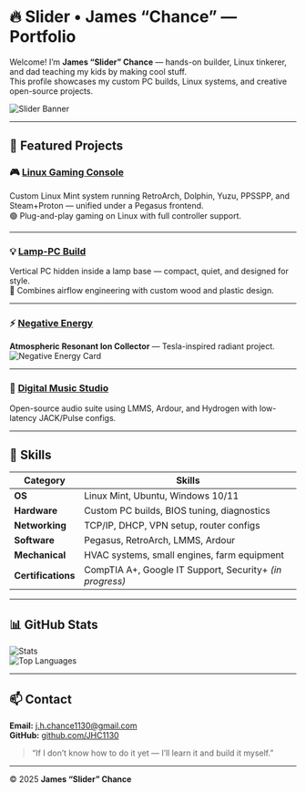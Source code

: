 # 🔥 Slider • James “Chance” — Portfolio

Welcome! I’m **James “Slider” Chance** — hands-on builder, Linux tinkerer, and dad teaching my kids by making cool stuff.  
This profile showcases my custom PC builds, Linux systems, and creative open-source projects.

![Slider Banner](https://github.com/user-attachments/assets/706ff993-1510-49a0-863e-60d0a4fcc08a)

---

## 🎯 Featured Projects

### 🎮 [Linux Gaming Console](https://github.com/JHC1130/linux-gaming-console)
Custom Linux Mint system running RetroArch, Dolphin, Yuzu, PPSSPP, and Steam+Proton — unified under a Pegasus frontend.  
🟢 Plug-and-play gaming on Linux with full controller support.

---

### 💡 [Lamp-PC Build](https://github.com/JHC1130/lamp-pc-build)
Vertical PC hidden inside a lamp base — compact, quiet, and designed for style.  
🧰 Combines airflow engineering with custom wood and plastic design.

---

### ⚡ [Negative Energy](https://github.com/JHC1130/Negative-Energy)
**Atmospheric Resonant Ion Collector** — Tesla-inspired radiant project.  
![Negative Energy Card](https://raw.githubusercontent.com/JHC1130/JHC1130/main/slider-card.png)

---

### 🎵 [Digital Music Studio](https://github.com/JHC1130/digital-music-studio)
Open-source audio suite using LMMS, Ardour, and Hydrogen with low-latency JACK/Pulse configs.

---

## 🧠 Skills

| Category | Skills |
|-----------|--------|
| **OS** | Linux Mint, Ubuntu, Windows 10/11 |
| **Hardware** | Custom PC builds, BIOS tuning, diagnostics |
| **Networking** | TCP/IP, DHCP, VPN setup, router configs |
| **Software** | Pegasus, RetroArch, LMMS, Ardour |
| **Mechanical** | HVAC systems, small engines, farm equipment |
| **Certifications** | CompTIA A+, Google IT Support, Security+ *(in progress)* |

---

## 📊 GitHub Stats

![Stats](https://github-readme-stats.vercel.app/api?username=JHC1130&show_icons=true&theme=vision-friendly-dark)  
![Top Languages](https://github-readme-stats.vercel.app/api/top-langs/?username=JHC1130&layout=compact&theme=vision-friendly-dark)

---

## 📫 Contact

**Email:** [j.h.chance1130@gmail.com](mailto:j.h.chance1130@gmail.com)  
**GitHub:** [github.com/JHC1130](https://github.com/JHC1130)  

> “If I don’t know how to do it yet — I’ll learn it and build it myself.”

---

© 2025 **James “Slider” Chance**
